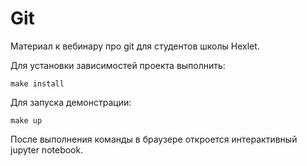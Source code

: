 # Git 

Материал к вебинару про git для студентов школы Hexlet.

Для установки зависимостей проекта выполнить:
```
make install
```

Для запуска демонстрации:
```
make up
```

После выполнения команды в браузере откроется интерактивный jupyter notebook.
